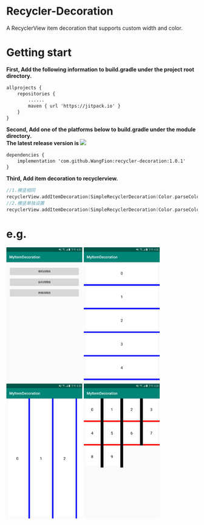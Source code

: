 # Recycler-Decoration
A RecyclerView item decoration that supports custom width and color.


# Getting start
**First, Add the following information to build.gradle under the project root directory.**
```
allprojects {
    repositories {
        ......
        maven { url 'https://jitpack.io' }
    }
}
```

**Second, Add one of the platforms below to build.gradle under the module directory. <br>
The latest release version is [![](https://jitpack.io/v/WangFion/recycler-decoration.svg)](https://jitpack.io/#WangFion/recycler-decoration)**
```
dependencies {
    implementation 'com.github.WangFion:recycler-decoration:1.0.1'
}
```

**Third, Add item decoration to recyclerview.**
```kotlin
//1.横竖相同
recyclerView.addItemDecoration(SimpleRecyclerDecoration(Color.parseColor("#0000ff"),20))
//2.横竖单独设置
recyclerView.addItemDecoration(SimpleRecyclerDecoration(Color.parseColor("#ff0000"), Color.parseColor("#000000"),20, 40))
``` 

# e.g.
<img src="https://github.com/WangFion/recycler-decoration/blob/master/image/device-1.png" width="200"/>    <img src="https://github.com/WangFion/recycler-decoration/blob/master/image/device-2.png" width="200"/>    <img src="https://github.com/WangFion/recycler-decoration/blob/master/image/device-3.png" width="200"/>    <img src="https://github.com/WangFion/recycler-decoration/blob/master/image/device-4.png" width="200"/>
